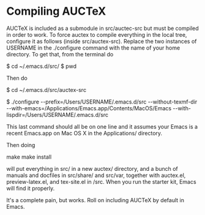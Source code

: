 # Compiling AUCTeX

AUCTeX is included as a submodule in src/auctec-src but must be compiled in order to work. To force auctex to compile everything in the local tree, configure it as follows (inside src/auctex-src). Replace the two instances of USERNAME in the ./configure command with the name of your home directory. To get that, from the terminal do 

$ cd ~/.emacs.d/src/
$ pwd  

Then do

$ cd ~/.emacs.d/src/auctex-src

$ ./configure --prefix=/Users/USERNAME/.emacs.d/src --without-texmf-dir --with-emacs=/Applications/Emacs.app/Contents/MacOS/Emacs --with-lispdir=/Users/USERNAME/.emacs.d/src

This last command should all be on one line and it assumes your Emacs is a recent Emacs.app on Mac OS X in the Applications/ directory. 

Then doing 

make
make install

will put everything in src/ in a new auctex/ directory, and a bunch of manuals and docfiles in src/share/ and src/var, together with auctex.el, preview-latex.el, and tex-site.el in /src. When you run the starter kit, Emacs will find it properly.

It's a complete pain, but works. Roll on including AUCTeX by default in Emacs.
